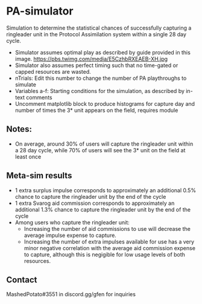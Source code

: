 # PA-simulator
Simulation to determine the statistical chances of successfully capturing a ringleader unit in the Protocol Assimilation system within a single 28 day cycle.
* Simulator assumes optimal play as described by guide provided in this image. https://pbs.twimg.com/media/E5CzhbRXEAEB-XH.jpg
* Simulator also assumes perfect timing such that no time-gated or capped resources are wasted.
* nTrials: Edit this number to change the number of PA playthroughs to simulate
* Variables a-f: Starting conditions for the simulation, as described by in-text comments
* Uncomment matplotlib block to produce histograms for capture day and number of times the 3* unit appears on the field, requires module


## Notes:

* On average, around 30% of users will capture the ringleader unit within a 28 day cycle, while 70% of users will see the 3* unit on the field at least once

## Meta-sim results
* 1 extra surplus impulse corresponds to approximately an additional 0.5% chance to capture the ringleader unit by the end of the cycle
* 1 extra Svarog aid commission corresponds to approximately an additional 1.3% chance to capture the ringleader unit by the end of the cycle
* Among users who capture the ringleader unit:
  * Increasing the number of aid commissions to use will decrease the average impulse expense to capture.
  * Increasing the number of extra impulses available for use has a very minor negative correlation with the average aid commission expense to capture, although this is negigible for low usage levels of both resources. 


## Contact 
MashedPotato#3551 in discord.gg/gfen for inquiries
